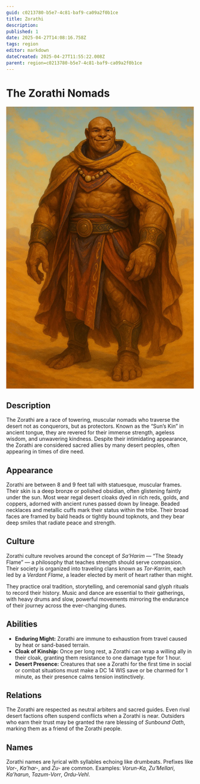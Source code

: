 ```yaml
---
guid: c0213780-b5e7-4c81-baf9-ca09a2f0b1ce
title: Zorathi
description:
published: 1
date: 2025-04-27T14:08:16.758Z
tags: region
editor: markdown
dateCreated: 2025-04-27T11:55:22.008Z
parent: region=c0213780-b5e7-4c81-baf9-ca09a2f0b1ce
---
```


# The Zorathi Nomads
![zynkri.webp](/images/world/zorathi.webp)

## Description
The Zorathi are a race of towering, muscular nomads who traverse the desert not as conquerors, but as protectors. Known as the “Sun’s Kin” in ancient tongue, they are revered for their immense strength, ageless wisdom, and unwavering kindness. Despite their intimidating appearance, the Zorathi are considered sacred allies by many desert peoples, often appearing in times of dire need.

## Appearance
Zorathi are between 8 and 9 feet tall with statuesque, muscular frames. Their skin is a deep bronze or polished obsidian, often glistening faintly under the sun. Most wear regal desert cloaks dyed in rich reds, golds, and coppers, adorned with ancient runes passed down by lineage. Beaded necklaces and metallic cuffs mark their status within the tribe. Their broad faces are framed by bald heads or tightly bound topknots, and they bear deep smiles that radiate peace and strength.

## Culture
Zorathi culture revolves around the concept of *Sa’Harim* — “The Steady Flame” — a philosophy that teaches strength should serve compassion. Their society is organized into traveling clans known as *Tor-Karrim*, each led by a *Verdant Flame*, a leader elected by merit of heart rather than might.

They practice oral tradition, storytelling, and ceremonial sand glyph rituals to record their history. Music and dance are essential to their gatherings, with heavy drums and slow, powerful movements mirroring the endurance of their journey across the ever-changing dunes.

## Abilities
- **Enduring Might:** Zorathi are immune to exhaustion from travel caused by heat or sand-based terrain.
- **Cloak of Kinship:** Once per long rest, a Zorathi can wrap a willing ally in their cloak, granting them resistance to one damage type for 1 hour.
- **Desert Presence:** Creatures that see a Zorathi for the first time in social or combat situations must make a DC 14 WIS save or be charmed for 1 minute, as their presence calms tension instinctively.

## Relations
The Zorathi are respected as neutral arbiters and sacred guides. Even rival desert factions often suspend conflicts when a Zorathi is near. Outsiders who earn their trust may be granted the rare blessing of *Sunbound Oath*, marking them as a friend of the Zorathi people.

## Names
Zorathi names are lyrical with syllables echoing like drumbeats. Prefixes like *Vor-*, *Ka’har-*, and *Zu-* are common.
Examples: *Vorun-Ka*, *Zu’Mellari*, *Ka’harun*, *Tazum-Vorr*, *Ordu-Vehl*.